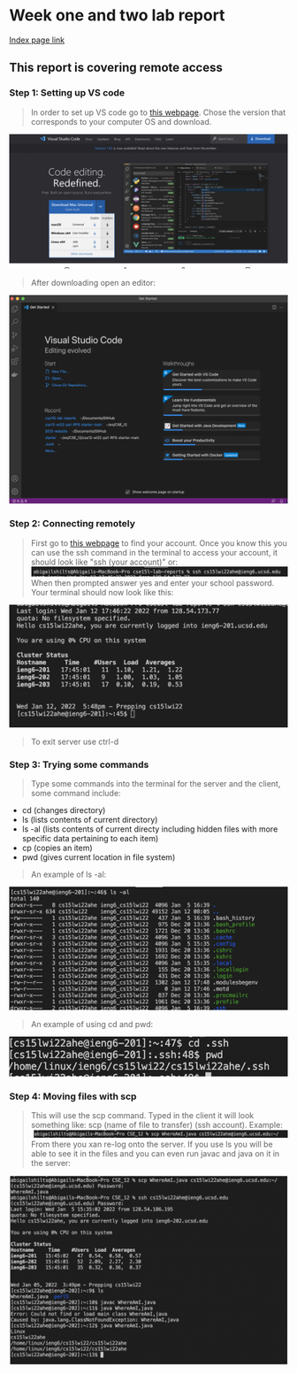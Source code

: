 # Week one and two lab report
[Index page link](https://abigailshilts.github.io/cse15l-lab-reports/)


## This report is covering remote access

### **Step 1:** Setting up VS code

>In order to set up VS code go to [this webpage](https://code.visualstudio.com/). Chose the version that corresponds to your computer OS and download.

![Image](/lib/vscode-download.png)

>After downloading open an editor:

![Image](/lib/vscode-window.png)

### **Step 2:** Connecting remotely

>First go to [this webpage](https://sdacs.ucsd.edu/~icc/index.php) to find your account. Once you know this you can use the ssh command in the terminal to access your account, it should look like "ssh (your account)" or:
![Image](/lib/ssh-command.png)
> When then prompted answer yes and enter your school password. Your terminal should now look like this:

![Image](/lib/logged-into-ssh.png)

> To exit server use ctrl-d

### **Step 3:** Trying some commands

> Type some commands into the terminal for the server and the client, some command include:
* cd (changes directory)
* ls (lists contents of current directory)
* ls -al (lists contents of current directy including hidden files with more specific data pertaining to each item)
* cp (copies an item)
* pwd (gives current location in file system)

> An example of ls -al:

![Image](/lib/ls-al.png)

> An example of using cd and pwd:

![Image](/lib/cd&pwd.png)

### **Step 4:** Moving files with scp

> This will use the scp command. Typed in the client it will look something like: scp (name of file to transfer) (ssh account). Example:![Image](/lib/scp-command.png) From there you xan re-log onto the server. If you use ls you will be able to see it in the files and you can even run javac and java on it in the server:

![Image](/lib/scp-fulluse.png)

